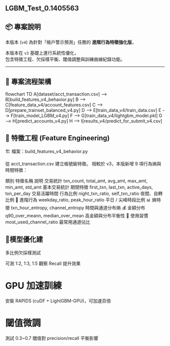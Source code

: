 ## LGBM_Test_0.1405563
## 📦 專案說明

本版本 (`v4`) 為針對「帳戶警示預測」任務的 **進階行為特徵強化版**，  

本版本在 `v3` 基礎上進行系統性優化，  
包含特徵工程、欠採樣平衡、閾值調整與訓練曲線紀錄功能。

---

## 🚀 專案流程架構
flowchart TD
    A[dataset/acct_transaction.csv] --> B[build_features_v4_behavior.py]
    B --> C[feature_data_v4/account_features.csv]
    C --> D[prepare_trainset_balanced_v4.py]
    D --> E[train_data_v4/train_data.csv]
    E --> F[train_model_LGBM_v4.py]
    F --> G[train_data_v4/lightgbm_model.pkl]
    G --> H[predict_accounts_v4.py]
    H --> I[results_v4/predict_for_submit_v4.csv]


## 🧩 特徵工程 (Feature Engineering)
🏗️ 檔案：build_features_v4_behavior.py

從 acct_transaction.csv 建立帳號級特徵。
相較於 v3，本版新增 9 項行為熵與時間特徵：

類別	特徵名稱	說明
交易統計	txn_count, total_amt, avg_amt, max_amt, min_amt, std_amt	基本交易統計
期間特徵	first_txn, last_txn, active_days, txn_per_day	交易活躍時間
行為比例	night_txn_ratio, self_txn_ratio	夜間、自轉比例
📆 進階行為	weekday_ratio, peak_hour_ratio	平日 / 尖峰時段比例
📊 熵特徵	txn_hour_entropy, channel_entropy	時間與通道分布熵
💰 金額分布	q90_over_meann, median_over_mean	高金額與分布平衡性
🔁 使用習慣	most_used_channel_ratio	最常用通道佔比

## 🧠模型優化建

多比例欠採樣測試

可測 1:2, 1:3, 1:5 觀察 Recall 提升效果

# GPU 加速訓練

安裝 RAPIDS (cuDF + LightGBM-GPU)，可加速百倍

# 閾值微調

測試 0.3~0.7 閾值對 precision/recall 平衡影響


